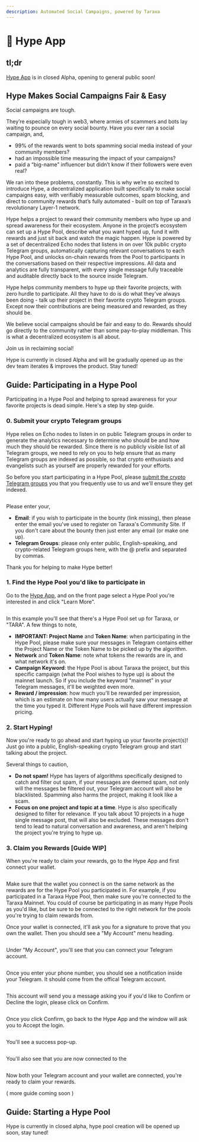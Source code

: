 ```yaml
---
description: Automated Social Campaigns, powered by Taraxa
---
```


# 📣 Hype App

## tl;dr

[Hype App](https://gethyped.app/) is in closed Alpha, opening to general public soon!&#x20;



## Hype Makes Social Campaigns Fair & Easy&#x20;

Social campaigns are tough.&#x20;

They’re especially tough in web3, where armies of scammers and bots lay waiting to pounce on every social bounty. Have you ever ran a social campaign, and,&#x20;

* 99% of the rewards went to bots spamming social media instead of your community members?&#x20;
* had an impossible time measuring the impact of your campaigns?&#x20;
* paid a “big-name” influencer but didn’t know if their followers were even real?&#x20;

We ran into these problems, constantly. This is why we’re so excited to introduce Hype, a decentralized application built specifically to make social campaigns easy, with verifiably measurable outcomes, spam blocking, and direct to community rewards that’s fully automated - built on top of Taraxa’s revolutionary Layer-1 network.&#x20;

Hype helps a project to reward their community members who hype up and spread awareness for their ecosystem. Anyone in the project’s ecosystem can set up a Hype Pool, describe what you want hyped up, fund it with rewards and just sit back and watch the magic happen. Hype is powered by a set of decentralized Echo nodes that listens in on over 10k public crypto Telegram groups, automatically capturing relevant conversations to each Hype Pool, and unlocks on-chain rewards from the Pool to participants in the conversations based on their respective impressions. All data and analytics are fully transparent, with every single message fully traceable and auditable directly back to the source inside Telegram.&#x20;

Hype helps community members to hype up their favorite projects, with zero hurdle to participate. All they have to do is do what they’ve always been doing - talk up their project in their favorite crypto Telegram groups. Except now their contributions are being measured and rewarded, as they should be.&#x20;

We believe social campaigns should be fair and easy to do. Rewards should go directly to the community rather than some pay-to-play middleman. This is what a decentralized ecosystem is all about.&#x20;

Join us in reclaiming social!&#x20;



Hype is currently in closed Alpha and will be gradually opened up as the dev team iterates & improves the product. Stay tuned!



## Guide: Participating in a Hype Pool

Participating in a Hype Pool and helping to spread awareness for your favorite projects is dead simple. Here's a step by step guide.&#x20;

### 0.  Submit your crypto Telegram groups

Hype relies on Echo nodes to listen in on public Telegram groups in order to generate the analytics necessary to determine who should be and how much they should be rewarded. Since there is no publicly visible list of all Telegram groups, we need to rely on you to help ensure that as many Telegram groups are indexed as possible, so that crypto enthusiasts and evangelists such as yourself are properly rewarded for your efforts.&#x20;

So before you start participating in a Hype Pool, please [submit the crypto Telegram groups](https://forms.gle/CPbm6Q7ZvaRWg2s97) you that you frequently use to us and we'll ensure they get indexed.&#x20;

<figure><img src="../.gitbook/assets/image (8).png" alt=""><figcaption></figcaption></figure>

Please enter your,&#x20;

* **Email**: if you wish to participate in the bounty (link missing), then please enter the email you've used to register on Taraxa's Community Site. If you don't care about the bounty then just enter any email (or make one up).&#x20;
* **Telegram Groups**: please only enter public, English-speaking, and crypto-related Telegram groups here, with the @ prefix and separated by commas.&#x20;

Thank you for helping to make Hype better!&#x20;



### 1.  Find the Hype Pool you'd like to participate in

Go to the [Hype App](https://gethyped.app/), and on the front page select a Hype Pool you're interested in and click "Learn More".&#x20;

<figure><img src="../.gitbook/assets/image (2) (3).png" alt=""><figcaption></figcaption></figure>

In this example you'll see that there's a Hype Pool set up for Taraxa, or "TARA". A few things to note,&#x20;

* **IMPORTANT: Project Name** and **Token Name**: when participating in the Hype Pool, please make sure your messages in Telegram contains  either the Project Name or the Token Name to be picked up by the algorithm.&#x20;
* **Network** and **Token Name**: note what tokens the rewards are in, and what network it's on.&#x20;
* **Campaign Keyword**: the Hype Pool is about Taraxa the project, but this specific campaign (what the Pool wishes to hype up) is about the mainnet launch. So if you include the keyword "mainnet" in your Telegram messages, it'll be weighted even more.&#x20;
* **Reward / impression**: how much you'll be rewarded per impression, which is an estimate on how many users actually saw your message at the time you typed it. Different Hype Pools will have different impression pricing.&#x20;



### 2.  Start Hyping!&#x20;

Now you're ready to go ahead and start hyping up your favorite project(s)! Just go into a public, English-speaking crypto Telegram group and start talking about the project.&#x20;

Several things to caution,&#x20;

* **Do not spam!** Hype has layers of algorithms specifically designed to catch and filter out spam, if your messages are deemed spam, not only will the messages be filtered out, your Telegram account will also be blacklisted. Spamming also harms the project, making it look like a scam.&#x20;
* **Focus on one project and topic at a time**. Hype is also specifically designed to filter for relevance. If you talk about 10 projects in a huge single message post, that will also be excluded. These messages don't tend to lead to natural conversation and awareness, and aren't helping the project you're trying to hype up.&#x20;



### 3.  Claim you Rewards \[Guide WIP]&#x20;

When you're ready to claim your rewards, go to the Hype App and first connect your wallet.&#x20;

<figure><img src="../.gitbook/assets/image.png" alt=""><figcaption></figcaption></figure>

Make sure that the wallet you connect is on the same network as the rewards are for the Hype Pool you participated in. For example, if you participated in a Taraxa Hype Pool, then make sure you're connected to the Taraxa Mainnet. You could of course be participating in as many Hype Pools as you'd like, but be sure to be connected to the right network for the pools you're trying to claim rewards from.&#x20;

Once your wallet is connected, it'll ask you for a signature to prove that you own the wallet. Then you should see a "My Account" menu heading.&#x20;

<figure><img src="../.gitbook/assets/image (9).png" alt=""><figcaption></figcaption></figure>

Under "My Account", you'll see that you can connect your Telegram account.&#x20;

<figure><img src="../.gitbook/assets/image (7).png" alt=""><figcaption></figcaption></figure>

Once you enter your phone number, you should see a notification inside your Telegram. It should come from the offical Telegram account.&#x20;

<figure><img src="../.gitbook/assets/image (13).png" alt=""><figcaption></figcaption></figure>

This account will send you a message asking you if you'd like to Confirm or Decline the login, please click on Confirm.&#x20;

<figure><img src="../.gitbook/assets/image (2).png" alt=""><figcaption></figcaption></figure>

Once you click Confirm, go back to the Hype App and the window will ask  you to Accept the login.&#x20;

<figure><img src="../.gitbook/assets/image (5).png" alt=""><figcaption></figcaption></figure>

You'll see a success pop-up.&#x20;

<figure><img src="../.gitbook/assets/image (4).png" alt=""><figcaption></figcaption></figure>

You'll also see that you are now connected to the&#x20;

<figure><img src="../.gitbook/assets/image (3).png" alt=""><figcaption></figcaption></figure>

Now both your Telegram account and your wallet are connected, you're ready to claim your rewards.&#x20;



( more guide coming soon )&#x20;



## Guide: Starting a Hype Pool

Hype is currently in closed alpha, hype pool creation will be opened up soon, stay tuned!&#x20;

